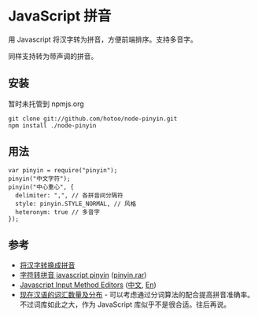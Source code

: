
# JavaScript 拼音

用 Javascript 将汉字转为拼音，方便前端排序。支持多音字。

同样支持转为带声调的拼音。

## 安装

暂时未托管到 npmjs.org

    git clone git://github.com/hotoo/node-pinyin.git
    npm install ./node-pinyin

## 用法

    var pinyin = require("pinyin");
    pinyin("中文字符");
    pinyin("中心重心", {
      delimiter: ",", // 各拼音间分隔符
      style: pinyin.STYLE_NORMAL, // 风格
      heteronym: true // 多音字
    });

## 参考

* [将汉字转换成拼音](https://code.google.com/p/chinese-character-2-pinyin/)
* [字符转拼音 javascript pinyin](http://www.cnblogs.com/jinweijie/archive/2008/02/03/1063289.html)
  ([pinyin.rar](http://cid-80b2ed83de3c7c17.skydrive.live.com/self.aspx/Code/pinyin.rar))
* [Javascript Input Method Editors](http://jsime.sourceforge.net/) ([中文](http://leen.name/ime/pinyin.html), [En](http://leen.name/ime/english.html))
* [现在汉语的词汇数量及分布](http://blog.cathayan.org/item/1593) -
  可以考虑通过分词算法的配合提高拼音准确率。不过词库如此之大，作为 JavaScript
  库似乎不是很合适。往后再说。
